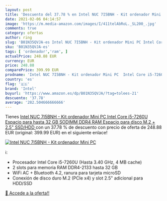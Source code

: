 ```yaml
---
layout: post
title: 'Descuento del 37.78 % en Intel NUC 7I5BNH - Kit ordenador Mini PC'
date: 2021-02-06 04:14:57
image: 'https://m.media-amazon.com/images/I/411telAbRoL._SL200_.jpg'
comments: true
category: ofertas
author: ring
slug: 'B01N35QVJA-es Intel NUC 7I5BNH - Kit ordenador Mini PC Intel Core...'
sku: 'B01N35QVJA-es'
tags: [ 'ordenador','ram', ]
actualPrice: 248.88 EUR
currency: EUR
price: 248.88
comparePrice: 399.99 EUR
prodname: 'Intel NUC 7I5BNH - Kit ordenador Mini PC  Intel Core i5-7260U  Espacio para hasta 32 GB SODIMM DDR4 RAM  Espacio para disco M.2 + 2.5" SSD/HDD '
country: 'es'
flag: '🇪🇸'
brand: 'Intel'
buyurl: 'https://www.amazon.es/dp/B01N35QVJA/?tag=tolees-21'
descuento: '37.78'
average: '282.504666666666'
---
```


Tienes [Intel NUC 7I5BNH - Kit ordenador Mini PC  Intel Core i5-7260U  Espacio para hasta 32 GB SODIMM DDR4 RAM  Espacio para disco M.2 + 2.5" SSD/HDD ](https://www.amazon.es/dp/B01N35QVJA/?tag=tolees-21) con un 37.78 % de descuento con precio de oferta de 248.88 EUR (original: 399.99 EUR) en el siguiente enlace!

[![Intel NUC 7I5BNH - Kit ordenador Mini PC](https://m.media-amazon.com/images/I/411telAbRoL._SL200_.jpg)](https://www.amazon.es/dp/B01N35QVJA/?tag=tolees-21)

ℹ️:

- Procesador Intel Core i5-7260U (Hasta 3.40 GHz, 4 MB cache)
- 2 slots para memoria RAM DDR4-2133 hasta 32 GB
- WiFi AC + Bluetooth 4.2, ranura para tarjeta microSD
- Conexión de disco duro M.2 (PCIe x4) y slot 2.5" adicional para HDD/SSD

[🛒 Accede a la oferta!!](https://www.amazon.es/dp/B01N35QVJA/?tag=tolees-21)
